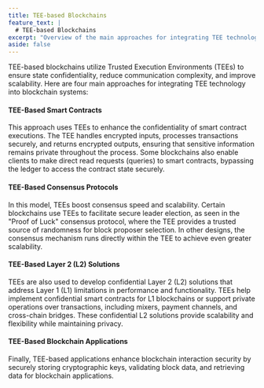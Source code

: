 ```yaml
---
title: TEE-based Blockchains
feature_text: |
  # TEE-based Blockchains
excerpt: "Overview of the main approaches for integrating TEE technology into blockchain systems"
aside: false
---
```


TEE-based blockchains utilize Trusted Execution Environments (TEEs) to ensure state confidentiality, reduce communication complexity, and improve scalability. Here are four main approaches for integrating TEE technology into blockchain systems:

#### TEE-Based Smart Contracts

This approach uses TEEs to enhance the confidentiality of smart contract executions. The TEE handles encrypted inputs, processes transactions securely, and returns encrypted outputs, ensuring that sensitive information remains private throughout the process. Some blockchains also enable clients to make direct read requests (queries) to smart contracts, bypassing the ledger to access the contract state securely.

#### TEE-Based Consensus Protocols

In this model, TEEs boost consensus speed and scalability. Certain blockchains use TEEs to facilitate secure leader election, as seen in the "Proof of Luck" consensus protocol, where the TEE provides a trusted source of randomness for block proposer selection. In other designs, the consensus mechanism runs directly within the TEE to achieve even greater scalability.

#### TEE-Based Layer 2 (L2) Solutions

TEEs are also used to develop confidential Layer 2 (L2) solutions that address Layer 1 (L1) limitations in performance and functionality. TEEs help implement confidential smart contracts for L1 blockchains or support private operations over transactions, including mixers, payment channels, and cross-chain bridges. These confidential L2 solutions provide scalability and flexibility while maintaining privacy.

#### TEE-Based Blockchain Applications

Finally, TEE-based applications enhance blockchain interaction security by securely storing cryptographic keys, validating block data, and retrieving data for blockchain applications.
